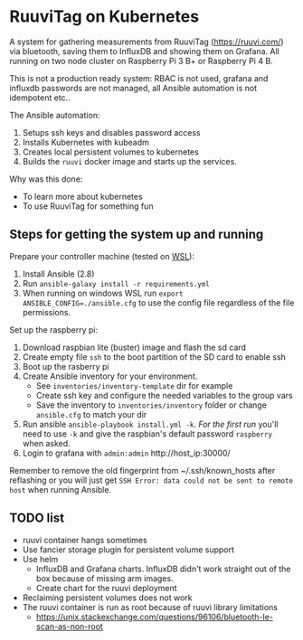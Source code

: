 # RuuviTag on Kubernetes

A system for gathering measurements from RuuviTag (https://ruuvi.com/) via bluetooth, saving them to InfluxDB and showing them on Grafana. All running on two node cluster on Raspberry Pi 3 B+ or Raspberry Pi 4 B.

This is not a production ready system: RBAC is not used, grafana and influxdb passwords are not managed, all Ansible automation is not idempotent etc..

The Ansible automation:
1. Setups ssh keys and disables password access
1. Installs Kubernetes with kubeadm
1. Creates local persistent volumes to kubernetes
1. Builds the `ruuvi` docker image and starts up the services.

Why was this done:
- To learn more about kubernetes
- To use RuuviTag for something fun

## Steps for getting the system up and running

Prepare your controller machine (tested on [WSL](https://docs.microsoft.com/en-us/windows/wsl/install-win10)):
1. Install Ansible (2.8)
1. Run `ansible-galaxy install -r requirements.yml`
1. When running on windows WSL run `export ANSIBLE_CONFIG=./ansible.cfg` to use the config file regardless of the file permissions.

Set up the raspberry pi:
1. Download raspbian lite (buster) image and flash the sd card
1. Create empty file `ssh` to the boot partition of the SD card to enable ssh
1. Boot up the rasberry pi
1. Create Ansible inventory for your environment.
    - See `inventories/inventory-template` dir for example
    - Create ssh key and configure the needed variables to the group vars
    - Save the inventory to `inventories/inventory` folder or change `ansible.cfg` to match your dir
1. Run ansible `ansible-playbook install.yml -k`. *For the first run* you'll need to use `-k` and give the raspbian's default password `raspberry` when asked.
1. Login to grafana with `admin:admin` http://host_ip:30000/

Remember to remove the old fingerprint from ~/.ssh/known_hosts after reflashing or you will just get `SSH Error: data could not be sent to remote host` 
when running Ansible.

## TODO list

- ruuvi container hangs sometimes
- Use fancier storage plugin for persistent volume support
- Use helm
    - InfluxDB and Grafana charts. InfluxDB didn't work straight out of the box because of missing arm images.
    - Create chart for the ruuvi deployment
- Reclaiming persistent volumes does not work
- The ruuvi container is run as root because of ruuvi library limitations
  - https://unix.stackexchange.com/questions/96106/bluetooth-le-scan-as-non-root